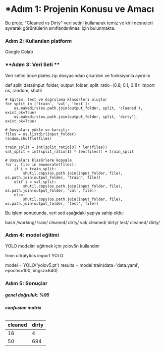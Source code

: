 # *Adım 1: **Projenin Konusu ve Amacı**

Bu proje, "Cleaned vs Dirty" veri setini kullanarak temiz ve kirli nesneleri ayırarak görüntülerin sınıflandırılması için bulunmakta.

### **Adım 2: Kullanılan platform**

Google Colab

### **Adım 3: Veri Seti **

Veri setini önce plates.zip dosyasından çıkardım ve fonksiyonla ayırdım

def split_data(input_folder, output_folder, split_ratio=(0.8, 0.1, 0.1)):
    import os, random, shutil

    # Eğitim, test ve doğrulama klasörleri oluştur
    for split in ['train', 'val', 'test']:
        os.makedirs(os.path.join(output_folder, split, 'cleaned'), exist_ok=True)
        os.makedirs(os.path.join(output_folder, split, 'dirty'), exist_ok=True)
    
    # Dosyaları yükle ve karıştır
    files = os.listdir(input_folder)
    random.shuffle(files)
    
    train_split = int(split_ratio[0] * len(files))
    val_split = int(split_ratio[1] * len(files)) + train_split
    
    # Dosyaları klasörlere kopyala
    for i, file in enumerate(files):
        if i < train_split:
            shutil.copy(os.path.join(input_folder, file), os.path.join(output_folder, 'train', file))
        elif i < val_split:
            shutil.copy(os.path.join(input_folder, file), os.path.join(output_folder, 'val', file))
        else:
            shutil.copy(os.path.join(input_folder, file), os.path.join(output_folder, 'test', file))


Bu işlem sonucunda, veri seti aşağıdaki yapıya sahip oldu:

bash
/working/
    train/
        cleaned/
        dirty/
    val/
        cleaned/
        dirty/
    test/
        cleaned/
        dirty/

### **Adım 4: model eğitimi**

YOLO modelini eğitmek için yolov5n kullandım

from ultralytics import YOLO


model = YOLO('yolov5.pt')
results = model.train(data='data.yaml', epochs=100, imgsz=640)

### **Adım 5: Sonuçlar**

##### **genel doğruluk: %95**

###### **confusion matrix**

| cleaned  | dirty  |
|---------|---------|
| 18      | 4       |
| 50      | 694     |

